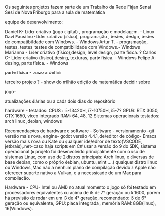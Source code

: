 Os seguintes projetos fazem parte de um Trabalho da Rede Firjan Senai Sesi de Nova Friburgo para a aula de matemática

equipe de desenvolvimento:

Daniel K- Líder criativo (jogo digital) , programação e modelagem. - Linux
Davi Faustino -Líder criativo (físico), programação , testes, design, testes de compatibilidade com Windows. - Windows
Artur T. - programação, testes, testes, testes de compatibilidade com Windows.- Windows
Marianna - Líder criativo (físico),design, level design, parte física. ?
Carlos C- Líder criativo (físico),desing, texturas, parte física. - Windows
Felipe A- desing, parte física. - Windows


parte física - 
prazo a definir


terceiro projeto ? - show do milhão edição de matemática
decidir sobre


jogo-

atualizações diárias ou a cada dois dias do repositório

hardware - testados:
CPUS : i5-13420H, i7-10750H, i5-7?
GPUS: RTX 3050, GTX 1650, vídeo integrado
RAM: 64, 48, 12
Sistemas operacionais testados: arch linux ,debian, windows

Recomendações de hardware e software -
Software - versionamento -git versão mais nova, engine- godot versão 4.4.1,ide/editor de código- Emacs versão mais nova ou Kate ou qualquer ide/editor de texto(VSCODE, jetbrais),.net- caso haja scripts em C# usar a versão do 9 do SDK, sistema operacional (o projeto foi desenvolvido principalmente com o uso de sistemas Linux, com uso de 2 distros principais: Arch linux, e diversas de base debian, como o próprio debian, ubuntu, mint ....) qualquer distro linux ou Windows, Mac não a nenhum plano de compilação devido a Apple não oferecer suporte nativo a Vulkan, e a necessídade de um Mac para compilação.

Hardware - CPU- Intel ou AMD no atual momento o jogo só foi testado em processadores equivalentes ou acima de i5 de 7° geração ou 5 1600, porém há previsão de rodar em um i3 de 4° geração, recomendado: i5 de 6° geração ou equivalente, GPU: placa integrada , memória RAM: 8GB(linux), 16(Windows).


